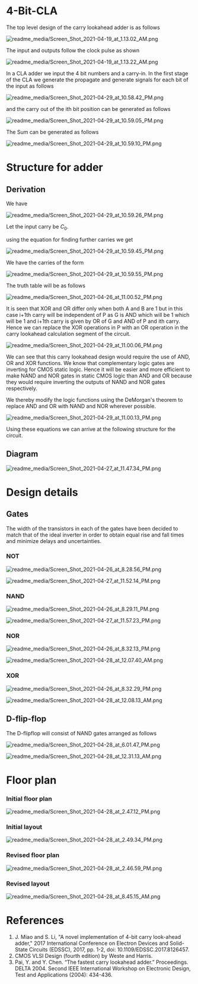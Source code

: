 # 4-Bit-CLA

The top level design of the carry lookahead adder is as follows

![readme_media/Screen_Shot_2021-04-19_at_1.13.02_AM.png](readme_media/Screen_Shot_2021-04-19_at_1.13.02_AM.png)

The input and outputs follow the clock pulse as shown

![readme_media/Screen_Shot_2021-04-19_at_1.13.22_AM.png](readme_media/Screen_Shot_2021-04-19_at_1.13.22_AM.png)

In a CLA adder we input the 4 bit numbers and a carry-in. In the first stage of the CLA we generate the propagate and generate signals for each bit of the input as follows

![readme_media/Screen_Shot_2021-04-29_at_10.58.42_PM.png](readme_media/Screen_Shot_2021-04-29_at_10.58.42_PM.png)

and the carry out of the ith bit position can be generated as follows 

![readme_media/Screen_Shot_2021-04-29_at_10.59.05_PM.png](readme_media/Screen_Shot_2021-04-29_at_10.59.05_PM.png)

The Sum can be generated as follows  

![readme_media/Screen_Shot_2021-04-29_at_10.59.10_PM.png](readme_media/Screen_Shot_2021-04-29_at_10.59.10_PM.png)

# Structure for adder

## Derivation

We have 

![readme_media/Screen_Shot_2021-04-29_at_10.59.26_PM.png](readme_media/Screen_Shot_2021-04-29_at_10.59.26_PM.png)

Let the input carry be $C_0$.

using the equation for finding further carries we get 

![readme_media/Screen_Shot_2021-04-29_at_10.59.45_PM.png](readme_media/Screen_Shot_2021-04-29_at_10.59.45_PM.png)

We have the carries of the form

![readme_media/Screen_Shot_2021-04-29_at_10.59.55_PM.png](readme_media/Screen_Shot_2021-04-29_at_10.59.55_PM.png)

The truth table will be as follows

![readme_media/Screen_Shot_2021-04-26_at_11.00.52_PM.png](readme_media/Screen_Shot_2021-04-26_at_11.00.52_PM.png)

It is seen that XOR and OR differ only when both A and B are 1 but in this case i+1th carry will be independent of P as G is AND which will be 1 which will be 1 and i+1th carry is given by OR of G and AND of P and ith carry. Hence we can replace the XOR operations in P with an OR operation in the carry lookahead calculation segment of the circuit. 

![readme_media/Screen_Shot_2021-04-29_at_11.00.06_PM.png](readme_media/Screen_Shot_2021-04-29_at_11.00.06_PM.png)

We can see that this carry lookahead design would require the use of AND, OR and XOR functions. We know that complementary logic gates are inverting for CMOS static logic. Hence it will be easier and more efficient to make NAND and NOR gates in static CMOS logic than AND and OR because they would require inverting the outputs of NAND and NOR gates respectively.

We thereby modify the logic functions using the DeMorgan's theorem to replace AND and OR with NAND and NOR wherever possible. 

![readme_media/Screen_Shot_2021-04-29_at_11.00.13_PM.png](readme_media/Screen_Shot_2021-04-29_at_11.00.13_PM.png)

Using these equations we can arrive at the following structure for the circuit.

## Diagram

![readme_media/Screen_Shot_2021-04-27_at_11.47.34_PM.png](readme_media/Screen_Shot_2021-04-27_at_11.47.34_PM.png)

# Design details

## Gates

The width of the transistors in each of the gates have been decided to match that of the ideal inverter in order to obtain equal rise and fall times and minimize delays and uncertainties.

### NOT

![readme_media/Screen_Shot_2021-04-26_at_8.28.56_PM.png](readme_media/Screen_Shot_2021-04-26_at_8.28.56_PM.png)

![readme_media/Screen_Shot_2021-04-27_at_11.52.14_PM.png](readme_media/Screen_Shot_2021-04-27_at_11.52.14_PM.png)

### NAND

![readme_media/Screen_Shot_2021-04-26_at_8.29.11_PM.png](readme_media/Screen_Shot_2021-04-26_at_8.29.11_PM.png)

![readme_media/Screen_Shot_2021-04-27_at_11.57.23_PM.png](readme_media/Screen_Shot_2021-04-27_at_11.57.23_PM.png)

### NOR

![readme_media/Screen_Shot_2021-04-26_at_8.32.13_PM.png](readme_media/Screen_Shot_2021-04-26_at_8.32.13_PM.png)

![readme_media/Screen_Shot_2021-04-28_at_12.07.40_AM.png](readme_media/Screen_Shot_2021-04-28_at_12.07.40_AM.png)

### XOR

![readme_media/Screen_Shot_2021-04-26_at_8.32.29_PM.png](readme_media/Screen_Shot_2021-04-26_at_8.32.29_PM.png)

![readme_media/Screen_Shot_2021-04-28_at_12.08.13_AM.png](readme_media/Screen_Shot_2021-04-28_at_12.08.13_AM.png)

## D-flip-flop

The D-flipflop will consist of NAND gates arranged as follows

![readme_media/Screen_Shot_2021-04-28_at_6.01.47_PM.png](readme_media/Screen_Shot_2021-04-28_at_6.01.47_PM.png)

![readme_media/Screen_Shot_2021-04-28_at_12.31.13_AM.png](readme_media/Screen_Shot_2021-04-28_at_12.31.13_AM.png)

# Floor plan

### Initial floor plan

![readme_media/Screen_Shot_2021-04-28_at_2.47.12_PM.png](readme_media/Screen_Shot_2021-04-28_at_2.47.12_PM.png)

### Initial layout

![readme_media/Screen_Shot_2021-04-28_at_2.49.34_PM.png](readme_media/Screen_Shot_2021-04-28_at_2.49.34_PM.png)

### Revised floor plan

![readme_media/Screen_Shot_2021-04-28_at_2.46.59_PM.png](readme_media/Screen_Shot_2021-04-28_at_2.46.59_PM.png)

### Revised layout

![readme_media/Screen_Shot_2021-04-28_at_8.45.15_AM.png](readme_media/Screen_Shot_2021-04-28_at_8.45.15_AM.png)

# References

1. J. Miao and S. Li, "A novel implementation of 4-bit carry look-ahead adder," 2017 International Conference on Electron Devices and Solid-State Circuits (EDSSC), 2017, pp. 1-2, doi: 10.1109/EDSSC.2017.8126457.
2. CMOS VLSI Design (fourth edition) by Weste and Harris.
3. Pai, Y. and Y. Chen. “The fastest carry lookahead adder.” Proceedings. DELTA 2004. Second IEEE International Workshop on Electronic Design, Test and Applications (2004): 434-436.